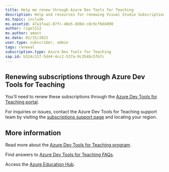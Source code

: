 ```yaml
---
title: Help me renew through Azure Dev Tools for Teaching
description: Help and resources for renewing Visual Studio Subscriptions through Azure Dev Tools for Teaching.
ms.topic: include
ms.assetid: 47a1faa1-87fc-48e5-8d8d-c8c9cf6d4890
author: rigel512
ms.author: amast
ms.date: 02/15/2022
user.type: subscriber, admin
tags: renewal
subscription.type: Azure Dev Tools for Teaching
sap.id: b324c31f-5d44-4cc2-537a-9c354bc5fbfc
---
```


## Renewing subscriptions through Azure Dev Tools for Teaching
You'll need to renew these subscriptions through the [Azure Dev Tools for Teaching portal](https://portal.azureforeducation.microsoft.com).

For inquiries or issues, contact the Azure Dev Tools for Teaching support team by visiting the [subscriptions support page](https://aka.ms/adt4tsupport) and locating your region.

## More information
Read more about the [Azure Dev Tools for Teaching program](https://docs.microsoft.com/azure/education-hub/azure-dev-tools-teaching/about-program).

Find answers to [Azure Dev Tools for Teaching FAQs](https://azure.microsoft.com/education/institutions/dev-tools-for-teaching-faq/).

Access the [Azure Education Hub](https://aka.ms/startedu).